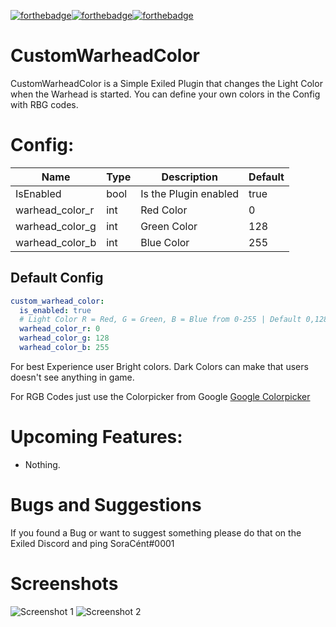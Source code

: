 [![forthebadge](https://forthebadge.com/images/badges/built-with-love.svg)](https://forthebadge.com)[![forthebadge](https://forthebadge.com/images/badges/check-it-out.svg)](https://forthebadge.com)[![forthebadge](https://forthebadge.com/images/badges/made-with-c-sharp.svg)](https://forthebadge.com)

# CustomWarheadColor
CustomWarheadColor is a Simple Exiled Plugin that changes the Light Color when the Warhead is started.
You can define your own colors in the Config with RBG codes.

# Config:
| Name | Type | Description | Default |
| ---- | ---- | ---- | ---- |
| IsEnabled | bool | Is the Plugin enabled | true |
| warhead_color_r | int | Red Color | 0 |
| warhead_color_g | int | Green Color | 128 |
| warhead_color_b | int | Blue Color | 255 |

## Default Config
```yml
custom_warhead_color:
  is_enabled: true
  # Light Color R = Red, G = Green, B = Blue from 0-255 | Default 0,128,255 = Dodger Blue
  warhead_color_r: 0
  warhead_color_g: 128
  warhead_color_b: 255
```

For best Experience user Bright colors. Dark Colors can make that users doesn't see anything in game.

For RGB Codes just use the Colorpicker from Google [Google Colorpicker](https://www.google.com/search?q=colorpicker)

# Upcoming Features:
- Nothing.

# Bugs and Suggestions
If you found a Bug or want to suggest something please do that on the Exiled Discord and ping SoraCént#0001

# Screenshots
![Screenshot 1](https://soracent.de/resourcen/pics/github/customwarheadcolor/screen1.jpg)
![Screenshot 2](https://soracent.de/resourcen/pics/github/customwarheadcolor/screen2.jpg)
